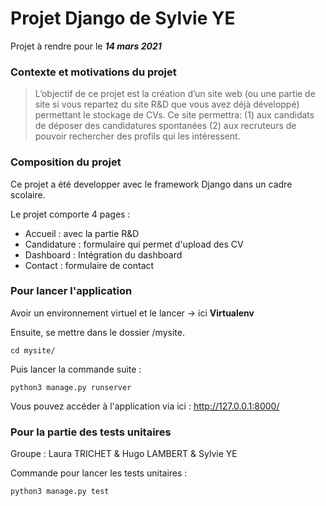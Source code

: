 # Projet Django de Sylvie YE 

Projet à rendre pour le ***14 mars 2021***

### Contexte et motivations du projet 

>L’objectif de ce projet est la création d’un site web (ou une partie de site si vous repartez du site R&D que vous avez déjà développé) permettant le stockage de CVs. Ce site permettra: (1) aux candidats de déposer des candidatures spontanées (2) aux recruteurs de pouvoir rechercher des profils qui les intéressent.

### Composition du projet

Ce projet a été developper avec le framework Django dans un cadre scolaire. 

Le projet comporte 4 pages : 
- Accueil : avec la partie R&D
- Candidature : formulaire qui permet d'upload des CV 
- Dashboard : Intégration du dashboard 
- Contact : formulaire de contact 

### Pour lancer l'application 
Avoir un environnement virtuel et le lancer -> ici **Virtualenv**

Ensuite, se mettre dans le dossier /mysite. 
```
cd mysite/
```

Puis lancer la commande suite : 
```
python3 manage.py runserver
```

Vous pouvez accéder à l'application via ici : http://127.0.0.1:8000/

### Pour la partie des tests unitaires 

Groupe : Laura TRICHET & Hugo LAMBERT & Sylvie YE

Commande pour lancer les tests unitaires : 
```
python3 manage.py test
```
